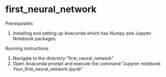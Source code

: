 # first_neural_network

Prerequisites
1. Installing and setting up Anaconda which has Numpy and Jupyter Notebook packages.

Running instructions 
1. Navigate to the directory "first_neural_network"
2. Open Anaconda prompt and execute the command "Jupyter notebook Your_first_neural_network.ipynb"
